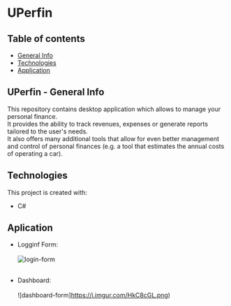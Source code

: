# UPerfin

## Table of contents
* [General Info](#uperfin---general-info)
* [Technologies](#technologies)
* [Application](#application)

## UPerfin - General Info
This repository contains desktop application which allows to manage your personal finance. <br>
It provides the ability to track revenues, expenses or generate reports tailored to the user's needs. <br>
It also offers many additional tools that allow for even better management and control of personal finances (e.g. a tool that estimates the annual costs of operating a car). <br>

## Technologies
This project is created with:
* C#

## Aplication
* Logginf Form: <br><br>
![login-form](https://i.imgur.com/aDEpJqo.png) <br><br>

* Dashboard: <br><br>
![dashboard-form]https://i.imgur.com/HkC8cGL.png) <br><br>
